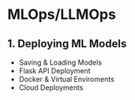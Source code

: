 # MLOps/LLMOps

## 1. Deploying ML Models
- Saving & Loading Models
- Flask API Deployment
- Docker & Virtual Enviroments
- Cloud Deployments
  
